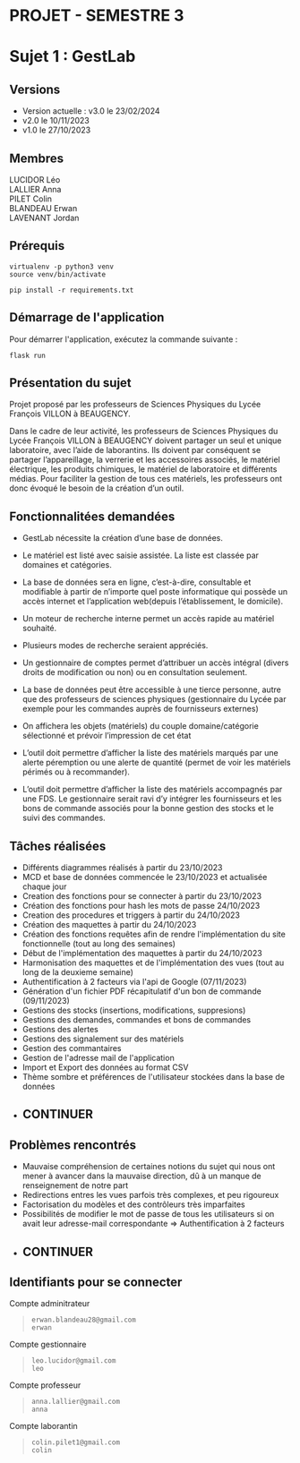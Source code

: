 # PROJET - SEMESTRE 3

# Sujet 1 : GestLab

## Versions

* Version actuelle : v3.0 le 23/02/2024
* v2.0 le 10/11/2023
* v1.0 le 27/10/2023

## Membres 

LUCIDOR Léo  
LALLIER Anna  
PILET Colin  
BLANDEAU Erwan  
LAVENANT Jordan  

## Prérequis

    virtualenv -p python3 venv
    source venv/bin/activate

    pip install -r requirements.txt

## Démarrage de l'application


Pour démarrer l'application, exécutez la commande suivante :

```
flask run
```

## Présentation du sujet

Projet proposé par les professeurs de Sciences Physiques du Lycée François VILLON à BEAUGENCY.

Dans le cadre de leur activité, les professeurs de Sciences Physiques du Lycée François VILLON à BEAUGENCY doivent partager un seul et unique laboratoire, avec l’aide de laborantins. Ils doivent par conséquent se partager l’appareillage, la verrerie et les accessoires associés, le matériel électrique, les produits chimiques, le matériel de laboratoire et différents médias. Pour faciliter la gestion de tous ces matériels, les professeurs ont donc évoqué le besoin de la création d’un outil.

## Fonctionnalitées demandées

* GestLab nécessite la création d’une base de données.

* Le matériel est listé avec saisie assistée. La liste est classée par domaines et catégories.

* La base de données sera en ligne, c’est-à-dire, consultable et modifiable à partir de n’importe quel poste informatique qui possède un accès internet et l’application web(depuis l’établissement, le domicile).
* Un moteur de recherche interne permet un accès rapide au matériel souhaité.
* Plusieurs modes de recherche seraient appréciés.

* Un gestionnaire de comptes permet d’attribuer un accès intégral (divers droits de modification ou non) ou en consultation seulement.

* La base de données peut être accessible à une tierce personne, autre que des professeurs de sciences physiques (gestionnaire du Lycée par exemple pour les commandes auprès de fournisseurs externes)

* On affichera les objets (matériels) du couple domaine/catégorie sélectionné et prévoir l’impression de cet état

* L’outil doit permettre d’afficher la liste des matériels marqués par une alerte péremption ou une alerte de quantité (permet de voir les matériels périmés ou à recommander).

* L’outil doit permettre d’afficher la liste des matériels accompagnés par une FDS. Le gestionnaire serait ravi d’y intégrer les fournisseurs et les bons de commande associés pour la bonne gestion des stocks et le suivi des commandes.

## Tâches réalisées

- Différents diagrammes réalisés à partir du 23/10/2023
- MCD et base de données commencée le 23/10/2023 et actualisée chaque jour
- Creation des fonctions pour se connecter à partir du 23/10/2023
- Création des fonctions pour hash les mots de passe 24/10/2023
- Creation des procedures et triggers à partir du 24/10/2023
- Création des maquettes à partir du 24/10/2023
- Création des fonctions requêtes afin de rendre l'implémentation du site fonctionnelle (tout au long des semaines)
- Début de l'implémentation des maquettes à partir du 24/10/2023
- Harmonisation des maquettes et de l'implémentation des vues (tout au long de la deuxieme semaine)
- Authentification à 2 facteurs via l'api de Google (07/11/2023)
- Génération d'un fichier PDF récapitulatif d'un bon de commande (09/11/2023)
- Gestions des stocks (insertions, modifications, suppresions)
- Gestions des demandes, commandes et bons de commandes
- Gestions des alertes
- Gestions des signalement sur des matériels
- Gestion des commantaires 
- Gestion de l'adresse mail de l'application
- Import et Export des données au format CSV
- Thème sombre et préférences de l'utilisateur stockées dans la base de données
- ## CONTINUER



## Problèmes rencontrés

- Mauvaise compréhension de certaines notions du sujet qui nous ont mener à avancer dans la mauvaise direction, dû à un manque de renseignement de notre part
- Redirections entres les vues parfois très complexes, et peu rigoureux
- Factorisation du modèles et des contrôleurs très imparfaites
- Possibilités de modifier le mot de passe de tous les utilisateurs si on avait leur adresse-mail correspondante => Authentification à 2 facteurs
- ## CONTINUER


## Identifiants pour se connecter

Compte adminitrateur  

> ``erwan.blandeau28@gmail.com``  
``erwan``

Compte gestionnaire 
> ``leo.lucidor@gmail.com``  
``leo``

Compte professeur  
> ``anna.lallier@gmail.com``  
``anna``  

Compte laborantin  
> ``colin.pilet1@gmail.com``  
``colin``
